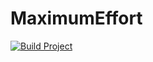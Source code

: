 # MaximumEffort

[![Build Project](https://github.com/waldnercharles/MaximumEffort/actions/workflows/build-project.yml/badge.svg)](https://github.com/waldnercharles/MaximumEffort/actions/workflows/build-project.yml)
